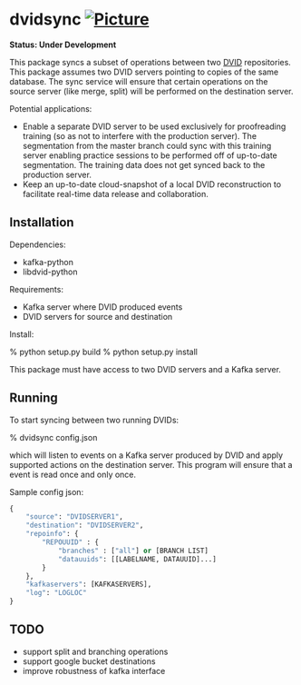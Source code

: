 # dvidsync [![Picture](https://raw.github.com/janelia-flyem/janelia-flyem.github.com/master/images/HHMI_Janelia_Color_Alternate_180x40.png)](http://www.janelia.org)

**Status: Under Development**

This package syncs a subset of operations between two [DVID](https://github.com/janelia-flyem/dvid.git") repositories.  This package assumes two DVID servers pointing to copies of the same database.  The sync service will ensure that certain operations on the source server (like merge, split) will be performed on the destination server.

Potential applications:

* Enable a separate DVID server to be used exclusively for proofreading training (so as not to interfere with the production server).  The segmentation from the master branch could sync with this training server enabling practice sessions to be performed off of up-to-date segmentation.  The training data does not get synced back to the production server.
* Keep an up-to-date cloud-snapshot of a local DVID reconstruction to facilitate real-time data release and collaboration.

## Installation

Dependencies:

* kafka-python
* libdvid-python

Requirements:

* Kafka server where DVID produced events
* DVID servers for source and destination

Install:

% python setup.py build
% python setup.py install
 
This package must have access to two DVID servers and a Kafka server.

## Running

To start syncing between two running DVIDs:

% dvidsync config.json

which will listen to events on a Kafka server produced by DVID and apply supported actions on the destination server.  This program will ensure that a event is read once and only once.

Sample config json:

```python
{
    "source": "DVIDSERVER1",
    "destination": "DVIDSERVER2",
    "repoinfo": {
        "REPOUUID" : {
            "branches" : ["all"] or [BRANCH LIST]
            "datauuids": [[LABELNAME, DATAUUID]...]
        }
    },
    "kafkaservers": [KAFKASERVERS],
    "log": "LOGLOC"
}
```

## TODO

* support split and branching operations
* support google bucket destinations
* improve robustness of kafka interface
